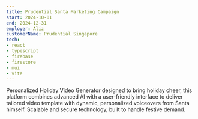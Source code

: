 ```yaml
---
title: Prudential Santa Marketing Campaign
start: 2024-10-01
end: 2024-12-31
employer: Aliz
customerName: Prudential Singapore
tech:
- react
- typescript
- firebase
- firestore
- mui
- vite
---
```


Personalized Holiday Video Generator designed to bring holiday cheer, this platform combines advanced AI with a user-friendly interface to deliver tailored video template with dynamic, personalized voiceovers from Santa himself. Scalable and secure technology, built to handle festive demand.
